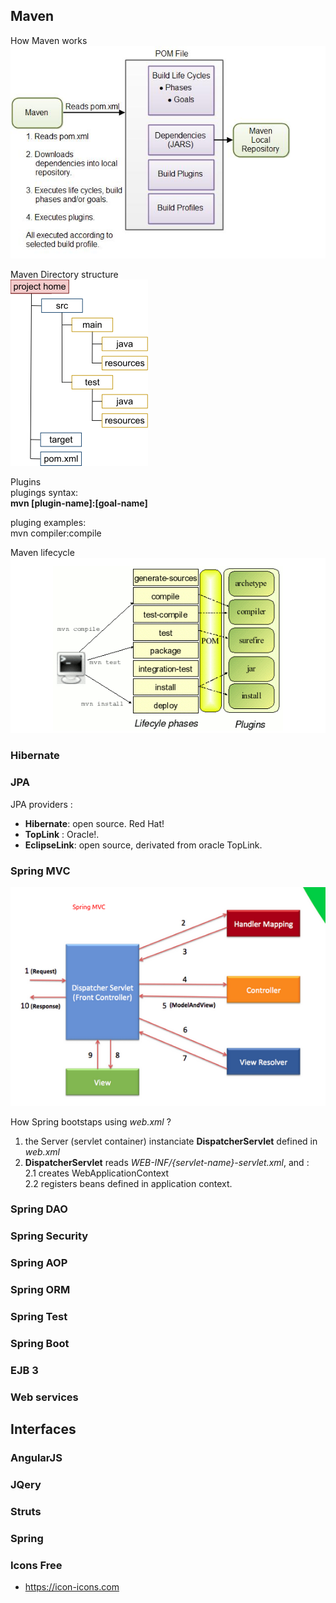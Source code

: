 

## Maven
How Maven works  
![](/docs/images/java/how-maven-works.jpg)

Maven Directory structure  
![](/docs/images/java/Maven_directory-structure.png)

Plugins   
plugings syntax:   
**mvn [plugin-name]:[goal-name]**  

pluging examples:  
   mvn compiler:compile

Maven lifecycle  
![](/docs/images/java/maven-lifecycle.png)



### Hibernate

### JPA 
JPA providers :  
 - **Hibernate**: open source. Red Hat!  
 - **TopLink**  : Oracle!.   
 - **EclipseLink**: open source, derivated from oracle TopLink.   
 
### Spring MVC
![](/docs/images/java/spring-mvc.png)

How Spring bootstaps using *web.xml* ?  
 1. the Server (servlet container) instanciate **DispatcherServlet** defined in *web.xml*
 2. **DispatcherServlet** reads *WEB-INF/{servlet-name}-servlet.xml*, and :  
    2.1 creates WebApplicationContext  
    2.2 registers beans defined in application context.      


### Spring DAO

### Spring Security


### Spring AOP


### Spring ORM


### Spring Test



### Spring Boot


### EJB 3

### Web services


## Interfaces
### AngularJS

### JQery 

### Struts

### Spring

### Icons Free
 * https://icon-icons.com